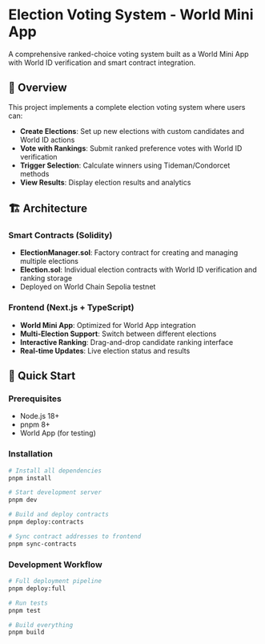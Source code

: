 # Election Voting System - World Mini App

A comprehensive ranked-choice voting system built as a World Mini App with World ID verification and smart contract integration.

## 🎯 Overview

This project implements a complete election voting system where users can:
- **Create Elections**: Set up new elections with custom candidates and World ID actions
- **Vote with Rankings**: Submit ranked preference votes with World ID verification
- **Trigger Selection**: Calculate winners using Tideman/Condorcet methods
- **View Results**: Display election results and analytics

## 🏗️ Architecture

### Smart Contracts (Solidity)
- **ElectionManager.sol**: Factory contract for creating and managing multiple elections
- **Election.sol**: Individual election contracts with World ID verification and ranking storage
- Deployed on World Chain Sepolia testnet

### Frontend (Next.js + TypeScript)
- **World Mini App**: Optimized for World App integration
- **Multi-Election Support**: Switch between different elections
- **Interactive Ranking**: Drag-and-drop candidate ranking interface
- **Real-time Updates**: Live election status and results

## 🚀 Quick Start

### Prerequisites
- Node.js 18+
- pnpm 8+
- World App (for testing)

### Installation
```bash
# Install all dependencies
pnpm install

# Start development server
pnpm dev

# Build and deploy contracts
pnpm deploy:contracts

# Sync contract addresses to frontend
pnpm sync-contracts
```

### Development Workflow
```bash
# Full deployment pipeline
pnpm deploy:full

# Run tests
pnpm test

# Build everything
pnpm build
```
